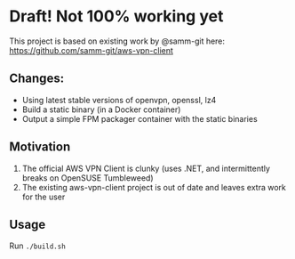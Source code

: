 # Draft! Not 100% working yet
This project is based on existing work by @samm-git here: https://github.com/samm-git/aws-vpn-client

## Changes:
* Using latest stable versions of openvpn, openssl, lz4
* Build a static binary (in a Docker container)
* Output a simple FPM packager container with the static binaries

## Motivation
1. The official AWS VPN Client is clunky (uses .NET, and intermittently breaks on OpenSUSE Tumbleweed)
2. The existing aws-vpn-client project is out of date and leaves extra work for the user

## Usage
Run `./build.sh`
